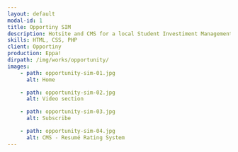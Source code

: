 ```yaml
---
layout: default
modal-id: 1
title: Opportiny SIM
description: Hotsite and CMS for a local Student Investiment Management Program.
skills: HTML, CSS, PHP
client: Opportiny
production: Eppa!
dirpath: /img/works/opportunity/
images:
    - path: opportunity-sim-01.jpg
      alt: Home

    - path: opportunity-sim-02.jpg
      alt: Video section

    - path: opportunity-sim-03.jpg
      alt: Subscribe

    - path: opportunity-sim-04.jpg
      alt: CMS - Resumé Rating System
---
```

